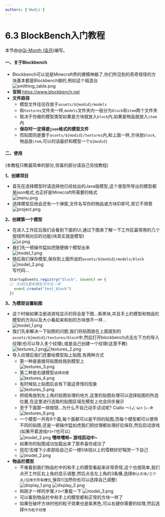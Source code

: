 ```yaml
---
authors: ['Wudji']
---
```


# 6.3 BlockBench入门教程

本节由@[Qi-Month (柒月)](https://github.com/Qi-Month)编写。

#### 一、关于Blockbench

* Blockbench可以说是Minecraft界的建模神器了,你们所见到的奇奇怪怪的方块基本都是Blockbench做的,例如这个锻造台\
  ![smithing\_table.png](https://i1.mcobj.com/imgb/u18prz/20240705\_66880a741f528.png)
* **官网**:https://www.blockbench.net
* **文件路径**
  * 模型文件往往存放于`assets/${modid}/models`
  * 和`textures`文件夹一样,`models`文件夹内一般分为`block`和`item`两个文件夹
  * 取决于你做的模型类型如果是方块就放入`block`内,如果是物品就放入`item`内
  * **保存时一定得是`json`格式的模型文件**
  * 而贴图则是置于`assets/${modid}/textures`内,和上面一样,方块放`block`,物品放`item`,可以的话最好和模型一个`${modid}`

#### 二、使用

(本教程只教最简单的部分,惊喜的部分请自己另找教程)

**1、创建项目**

* 首先在选择模型时请选择他已经给出的Java版模型,这个类型所导出的模型都是json格式,也正好是Minecraft所需要的格式\
  ![menu.png](https://i1.mcobj.com/imgb/u18prz/20240705\_66880a717e6bf.png)
* 选择模型后他会还有一个弹窗,文件名写你的物品或方块ID即可,其它不用管\
  ![project.png](https://i1.mcobj.com/imgb/u18prz/20240705\_66880a73f2478.png)

**2、创建第一个模型**

* 在进入工作区后我们会看到下面的UI,通过下图来了解一下工作区最常用的几个按钮所相对应的功能(块其实就是模型)\
  ![ui.png](https://i1.mcobj.com/imgb/u18prz/20240705\_66880a717dc83.png)
* 我们先一顿操作猛如虎随便搞个模型出来\
  ![model\_1.png](https://i1.mcobj.com/imgb/u18prz/20240705\_66880a718c275.png)
* 随后我们保存模型,保存到上面所说的`assets/${modid}/models/block`\
  ![model\_2.png](https://i1.mcobj.com/imgb/u18prz/20240705_66880a74056fb.png)\
  写代码...
```js
  StartupEvents.registry("block", (event) => {
  // 方块ID要和模型文件名一样
  	event.create("test_block")
  })
```

**3、为模型设置贴图**

* 这个时候如果注册进游戏显示的将会是下图...紫黑块,并且手上的模型和物品栏模型的方向以及大小看起来和别的方块很不一样...\
  ![model\_1.png](https://i1.mcobj.com/imgb/u18prz/20240705\_66880c04a2482.png)
* 我们先来解决一下贴图的问题,我们将贴图放在上面提到的`assets/${modid}/textures/block`中,然后打开blockbench点击左下方的导入纹理(也可以导入多个纹理),或是自己创建一个纹理(这里不教)\
  ![textures\_1.png](https://i1.mcobj.com/imgb/u18prz/20240705\_66880c452fc2b.png)![textures\_2.png](https://i1.mcobj.com/imgb/u18prz/20240705\_66880c453573a.png)
* 导入纹理后我们还要给模型贴上贴图,有两种方式
  * 第一种是直接将贴图给拖到模型上\
    ![textures\_3.png](https://i1.mcobj.com/imgb/u18prz/20240705\_66880c454a2fd.png)
  * 第二种是右键模型`选择纹理`\
    ![textures\_4.png](https://i1.mcobj.com/imgb/u18prz/20240705\_66880c45513a5.png)
  * 有时候贴上贴图后会有下面这奇怪的现象\
    ![textures\_5.png](https://i1.mcobj.com/imgb/u18prz/20240705\_66880c45457d1.png)
  * 把视角放到左上角的贴图处理的地方,这里的贴图处理可以选择贴图的所选位置,在这里进行选取的贴图区域在模型上也会同步展示
  * 至于下面那一排按钮...为什么不自己动手试试呢? Ciallo ～(∠·ω< )⌒☆\
    ![textures\_6.png](https://i1.mcobj.com/imgb/u18prz/20240705\_66880c461f31a.png)
  * 一个模型一共有6个面,每个面都可以是不同的贴图,而每个模型都可以使用不同的贴图,还是一顿操作猛如虎我们把纹理都处理好后保存,然后启动游戏(如果开着游戏`F3+T`也可以)\
    ![model\_2.png](https://i1.mcobj.com/imgb/u18prz/20240705\_66880a73d7826.png) **嘿咻嘿咻\~ 游戏启动中\~**
  * 如果你的贴图成功加载出来了那恭喜你成功了
  * 现在!去楼下小卖部给自己买一根5块钱以上的雪糕好好犒劳一下自己
  * ![model\_2.png](https://i1.mcobj.com/imgb/u18prz/20240705\_66880c049782e.png)
* **物品栏模型**
  * 不难看到我们物品栏中的和手上的模型看起来非常奇怪,这个也很简单,我们点开工作区右上角的显示调整,然后点击左上角的3条横,选择`默认方块/三个点/应用于所有槽位`,保存!(当然你也可以选择自己调整)\
    ![display\_1.png](https://i1.mcobj.com/imgb/u18prz/20240705\_66880a717fcb6.png) ![display\_2.png](https://i1.mcobj.com/imgb/u18prz/20240705\_66880a717f347.png)
  * 和刚才一样的步骤,`F3+T`重载一下 ![model\_3.png](https://i1.mcobj.com/imgb/u18prz/20240705\_66880c04a1ebd.png)
  * 可以看到物品栏中和手上的模型都和正常的方块一样了
  * 如果在破坏方块时他的粒子效果也是紫黑色,可以右键你需要的纹理,然后选择`作为粒子纹理`
